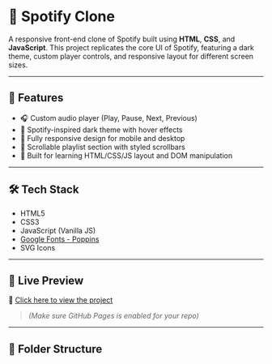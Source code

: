 # 🎵 Spotify Clone

A responsive front-end clone of Spotify built using **HTML**, **CSS**, and **JavaScript**. This project replicates the core UI of Spotify, featuring a dark theme, custom player controls, and responsive layout for different screen sizes.

---

## 🌟 Features

- 🎧 Custom audio player (Play, Pause, Next, Previous)
- 🎨 Spotify-inspired dark theme with hover effects
- 📱 Fully responsive design for mobile and desktop
- 📂 Scrollable playlist section with styled scrollbars
- 🧠 Built for learning HTML/CSS/JS layout and DOM manipulation

---

## 🛠️ Tech Stack

- HTML5
- CSS3
- JavaScript (Vanilla JS)
- [Google Fonts - Poppins](https://fonts.google.com/specimen/Poppins)
- SVG Icons

---

## 🚀 Live Preview

🔗 [Click here to view the project](https://<your-username>.github.io/<repo-name>/)

> *(Make sure GitHub Pages is enabled for your repo)*

---

## 📂 Folder Structure

